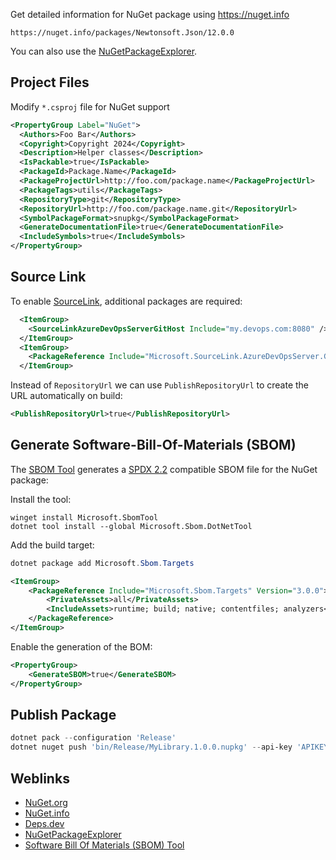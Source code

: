 Get detailed information for NuGet package using https://nuget.info
```
https://nuget.info/packages/Newtonsoft.Json/12.0.0
```

You can also use the [NuGetPackageExplorer](https://github.com/NuGetPackageExplorer/NuGetPackageExplorer).

## Project Files

Modify `*.csproj` file for NuGet support

```xml
<PropertyGroup Label="NuGet">  
  <Authors>Foo Bar</Authors>
  <Copyright>Copyright 2024</Copyright>
  <Description>Helper classes</Description>
  <IsPackable>true</IsPackable>
  <PackageId>Package.Name</PackageId>
  <PackageProjectUrl>http://foo.com/package.name</PackageProjectUrl>
  <PackageTags>utils</PackageTags>
  <RepositoryType>git</RepositoryType>
  <RepositoryUrl>http://foo.com/package.name.git</RepositoryUrl>
  <SymbolPackageFormat>snupkg</SymbolPackageFormat>
  <GenerateDocumentationFile>true</GenerateDocumentationFile>
  <IncludeSymbols>true</IncludeSymbols>
</PropertyGroup>
```

## Source Link

To enable [SourceLink](https://github.com/dotnet/sourcelink), additional packages are required:

```xml
  <ItemGroup>
    <SourceLinkAzureDevOpsServerGitHost Include="my.devops.com:8080" />
  </ItemGroup>
  <ItemGroup>
    <PackageReference Include="Microsoft.SourceLink.AzureDevOpsServer.Git" Version="8.0.0" PrivateAssets="All" />
  </ItemGroup>
```

Instead of `RepositoryUrl` we can use `PublishRepositoryUrl` to create the URL automatically on build:

```xml
<PublishRepositoryUrl>true</PublishRepositoryUrl>
```

## Generate Software-Bill-Of-Materials (SBOM)

The [SBOM Tool](https://github.com/microsoft/sbom-tool) generates a [SPDX 2.2](https://spdx.org/rdf/spdx-terms-v2.2/) compatible SBOM file for the NuGet package:

Install the tool:
```
winget install Microsoft.SbomTool
dotnet tool install --global Microsoft.Sbom.DotNetTool
```

Add the build target:
```powershell
dotnet package add Microsoft.Sbom.Targets
```
```xml
<ItemGroup>
	<PackageReference Include="Microsoft.Sbom.Targets" Version="3.0.0">
		<PrivateAssets>all</PrivateAssets>
		<IncludeAssets>runtime; build; native; contentfiles; analyzers</IncludeAssets>
	</PackageReference>
</ItemGroup>
```

Enable the generation of the BOM:
```xml
<PropertyGroup>
	<GenerateSBOM>true</GenerateSBOM>
</PropertyGroup>
```

## Publish Package

```powershell
dotnet pack --configuration 'Release'
dotnet nuget push 'bin/Release/MyLibrary.1.0.0.nupkg' --api-key 'APIKEY' --source 'https://api.nuget.org/v3/index.json'
```

## Weblinks

- [NuGet.org](https://www.nuget.org/)
- [NuGet.info](https://nuget.info)
- [Deps.dev](https://deps.dev/)
- [NuGetPackageExplorer](https://github.com/NuGetPackageExplorer/NuGetPackageExplorer)
- [Software Bill Of Materials (SBOM) Tool](https://github.com/microsoft/sbom-tool)
